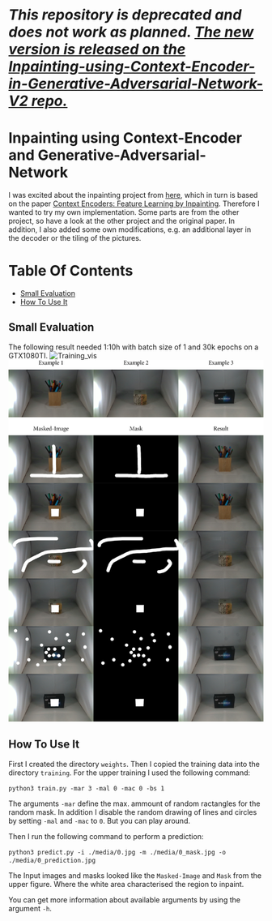 # ***This repository is deprecated and does not work as planned. [The new version is released on the Inpainting-using-Context-Encoder-in-Generative-Adversarial-Network-V2 repo.](https://github.com/StevenCyb/Inpainting-using-Context-Encoder-in-Generative-Adversarial-Network-V2)***


# Inpainting using Context-Encoder and Generative-Adversarial-Network
I was excited about the inpainting project from [here](https://github.com/MingtaoGuo/ContextEncoder_Cat-s_head_Inpainting_TensorFlow), which in turn is based on the paper [Context Encoders: Feature Learning by Inpainting](https://arxiv.org/abs/1604.07379). Therefore I wanted to try my own implementation.
Some parts are from the other project, so have a look at the other project and the original paper.
In addition, I also added some own modifications, e.g. an additional layer in the decoder or the tiling of the pictures.
# Table Of Contents
- [Small Evaluation](#small_evaluation)
- [How To Use It](#how_to_use_it)
<a name="small_evaluation"></a>
## Small Evaluation
The following result needed 1:10h with batch size of 1 and 30k epochs on a GTX1080TI.
![Training_vis](/media/training.gif)
![results](/media/results.png)
<a name="how_to_use_it"></a>
## How To Use It
First I created the directory `weights`. Then I copied the training data into the directory `training`.
For the upper training I used the following command:
```
python3 train.py -mar 3 -mal 0 -mac 0 -bs 1
```
The arguments `-mar` define the max. ammount of random ractangles for the random mask.
In addition I disable the random drawing of lines and circles by setting `-mal` and `-mac` to `0`.
But you can play around.

Then I run the following command to perform a prediction:
```
python3 predict.py -i ./media/0.jpg -m ./media/0_mask.jpg -o ./media/0_prediction.jpg
```
The Input images and masks looked like the `Masked-Image` and `Mask` from the upper figure.
Where the white area characterised the region to inpaint.

You can get more information about available arguments by using the argument `-h`.
